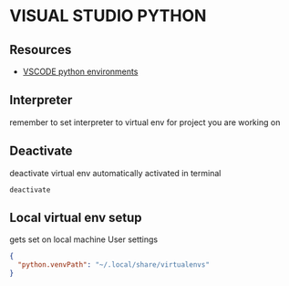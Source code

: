 # VISUAL STUDIO PYTHON

## Resources

- [VSCODE python environments](https://code.visualstudio.com/docs/python/environments)

## Interpreter

remember to set interpreter to virtual env for project you are working on

## Deactivate

deactivate virtual env automatically activated in terminal

```console
deactivate
```

## Local virtual env setup

gets set on local machine User settings

```json
{
  "python.venvPath": "~/.local/share/virtualenvs"
}
```
